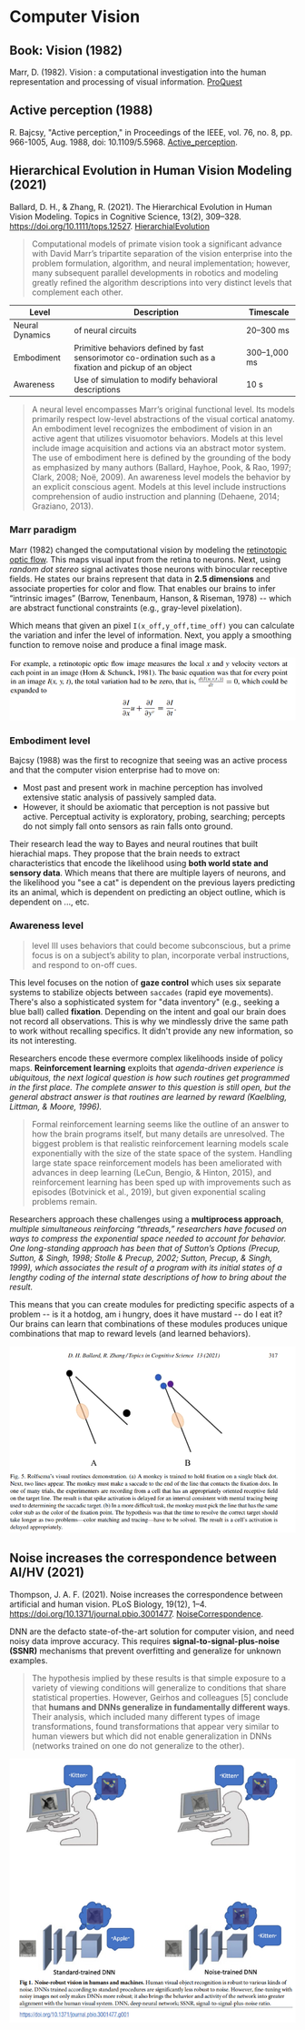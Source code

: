 # Computer Vision

## Book: Vision (1982)

Marr, D. (1982). Vision : a computational investigation into the human representation and processing of visual information. [ProQuest](https://ebookcentral.proquest.com/lib/ncent-ebooks/detail.action?docID=3339148)

## Active perception (1988)

R. Bajcsy, "Active perception," in Proceedings of the IEEE, vol. 76, no. 8, pp. 966-1005, Aug. 1988, doi: 10.1109/5.5968. [Active_perception](Active_perception.pdf).

## Hierarchical Evolution in Human Vision Modeling (2021)

Ballard, D. H., & Zhang, R. (2021). The Hierarchical Evolution in Human Vision Modeling. Topics in Cognitive Science, 13(2), 309–328. https://doi.org/10.1111/tops.12527. [HierarchialEvolution](HierarchialEvolution.pdf)

> Computational models of primate vision took a significant advance with David Marr’s tripartite separation of the vision enterprise into the problem formulation, algorithm, and neural implementation; however, many subsequent parallel developments in robotics and modeling greatly refined the algorithm descriptions into very distinct levels that complement each other.

|Level| Description| Timescale|
|------|----------|----------|
|Neural Dynamics| of neural circuits| 20–300 ms|
|Embodiment |Primitive behaviors defined by fast sensorimotor co-ordination such as a fixation and pickup of an object |300–1,000 ms|
|Awareness| Use of simulation to modify behavioral descriptions |10 s|

> A neural level encompasses Marr’s original functional level. Its models primarily respect low-level abstractions of the visual cortical anatomy. An embodiment level recognizes the embodiment of vision in an active agent that utilizes visuomotor behaviors. Models at this level include image acquisition and actions via an abstract motor system. The use of embodiment here is defined by the grounding of the body as emphasized by many authors (Ballard, Hayhoe, Pook, & Rao, 1997; Clark, 2008; Noë, 2009). An awareness level models the behavior by an explicit conscious agent. Models at this level include instructions comprehension of audio instruction and planning (Dehaene, 2014; Graziano, 2013).

### Marr paradigm

Marr (1982) changed the computational vision by modeling the [retinotopic optic flow](https://en.wikipedia.org/wiki/Retinotopy). This maps visual input from the retina to neurons. Next, using _random dot stereo_ signal activates those neurons with binocular receptive fields. He states our brains represent that data in **2.5 dimensions** and associate properties for color and flow. That enables our brains to infer “intrinsic images” (Barrow, Tenenbaum, Hanson, & Riseman, 1978) -- which are abstract functional constraints (e.g., gray-level pixelation).

Which means that given an pixel `I(x_off,y_off,time_off)` you can calculate the variation and infer the level of information. Next, you apply a smoothing function to remove noise and produce a final image mask.

![evolve_formula.png](evolve_formula.png)

### Embodiment level

Bajcsy (1988) was the first to recognize that seeing was an active process and that the computer vision enterprise had to move on:

- Most past and present work in machine perception has involved extensive static analysis of passively sampled data.
- However, it should be axiomatic that perception is not passive but active. Perceptual activity is exploratory, probing, searching; percepts do not simply fall onto sensors as rain falls onto ground.

Their research lead the way to Bayes and neural routines that built hierachial maps. They propose that the brain needs to extract characteristics that encode the likelihood using **both world state and sensory data**. Which means that there are multiple layers of neurons, and the likelihood you "see a cat" is dependent on the previous layers predicting its an animal, which is dependent on predicting an object outline, which is dependent on ..., etc.

### Awareness level

>level III uses behaviors that could become subconscious, but a prime focus is on a subject’s ability to plan, incorporate verbal instructions, and respond to on-off cues.

This level focuses on the notion of **gaze control** which uses six separate systems to stabilize objects between `saccades` (rapid eye movements). There's also a sophisticated system for "data inventory" (e.g., seeking a blue ball) called **fixation**. Depending on the intent and goal our brain does not record all observations. This is why we mindlessly drive the same path to work without recalling specifics. It didn't provide any new information, so its not interesting.

Researchers encode these evermore complex likelihoods inside of policy maps. **Reinforcement learning** exploits that _agenda-driven experience is ubiquitous, the next logical question is how such routines get programmed in the first place. The complete answer to this question is still open, but the general abstract answer is that routines are learned by reward (Kaelbling, Littman, & Moore, 1996)._

> Formal reinforcement learning seems like the outline of an answer to how the brain programs itself, but many details are unresolved. The biggest problem is that realistic reinforcement learning models scale exponentially with the size of the state space of the system. Handling large state space reinforcement models has been ameliorated with advances in deep learning (LeCun, Bengio, & Hinton, 2015), and reinforcement learning has been sped up
with improvements such as episodes (Botvinick et al., 2019), but given exponential scaling problems remain.

Researchers approach these challenges using a **multiprocess approach**, _multiple simultaneous reinforcing “threads,” researchers have focused on ways to compress the exponential space needed to account for behavior. One long-standing approach has been that of Sutton’s Options (Precup, Sutton, & Singh, 1998; Stolle & Precup, 2002; Sutton, Precup, & Singh, 1999), which associates the result of a program with its initial states of a lengthy coding of the internal state descriptions of how to bring about the result._

This means that you can create modules for predicting specific aspects of a problem -- is it a hotdog, am i hungry, does it have mustard -- do I eat it? Our brains can learn that combinations of these modules produces unique combinations that map to reward levels (and learned behaviors).

![evolve_fig5.png](evolve_fig5.png)

## Noise increases the correspondence between AI/HV (2021)

Thompson, J. A. F. (2021). Noise increases the correspondence between artificial and human vision. PLoS Biology, 19(12), 1–4. https://doi.org/10.1371/journal.pbio.3001477. [NoiseCorrespondence](NoiseCorrespondence.pdf).

DNN are the defacto state-of-the-art solution for computer vision, and need noisy data improve accuracy. This requires **signal-to-signal-plus-noise (SSNR)** mechanisms that prevent overfitting and generalize for unknown examples.

> The hypothesis implied by these results is that simple exposure to a variety of viewing conditions will generalize to conditions that share statistical properties. However, Geirhos and colleagues [5] conclude that **humans and DNNs generalize in fundamentally different ways**. Their analysis, which included many different types of image transformations, found transformations that appear very similar to human viewers but which did not enable generalization in DNNs (networks trained on one do not generalize to the other).

![ssnr.png](ssnr.png)

